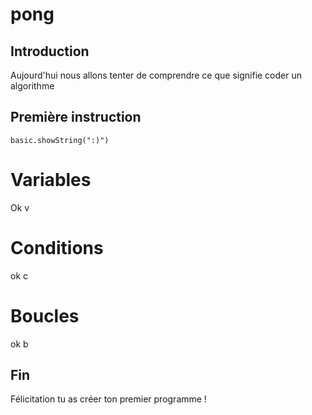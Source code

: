 # pong

## Introduction
Aujourd'hui nous allons tenter de comprendre ce que signifie
coder un algorithme


## Première instruction

```blocks
basic.showString(":)")
```

# Variables

Ok v

# Conditions

ok c

# Boucles

ok b

## Fin

Félicitation tu as créer ton premier programme !

